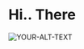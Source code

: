 <h1>Hi.. There </h1>
<picture>
 <source media="(prefers-color-scheme: dark)" srcset="https://miro.medium.com/v2/resize:fit:1400/1*WlDRD25r-gHMubq52gEAXg.png">
 <source media="(prefers-color-scheme: light)" srcset="YOUR-LIGHTMODE-IMAGE">
 <img alt="YOUR-ALT-TEXT" src="YOUR-DEFAULT-IMAGE">
</picture>
